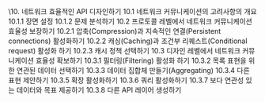 \10. 네트워크 효율적인 API 디자인하기
10.1 네트워크 커뮤니케이션의 고려사항의 개요
10.1.1 장면 설정
10.1.2 문제 분석하기
10.2 프로토콜 레벨에서 네트워크 커뮤니케이션 효율성 보장하기
10.2.1 압축(Compression)과 지속적인 연결(Persistent connections) 활성화하기
10.2.2 캐싱(Caching)과 조건부 리퀘스트(Conditional request) 활성화 하기
10.2.3 캐시 정책 선택하기
10.3 디자인 레벨에서 네트워크 커뮤니케이션 효율성 확보하기
10.3.1 필터링(Filtering) 활성화 하기
10.3.2 목록 표현을 위한 연관된 데이터 선택하기
10.3.3 데이터 집합체 만들기(Aggregating)
10.3.4 다른 표현 제안하기
10.3.5 확장 활성화하기
10.3.6 쿼리 활성화하기
10.3.7 보다 연관성 있는 데이터와 목표 제공하기
10.3.8 다른 API 레이어 생성하기